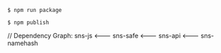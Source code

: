 
```shell
$ npm run package

$ npm publish
```

// Dependency Graph: sns-js <--- sns-safe <--- sns-api <--- sns-namehash

